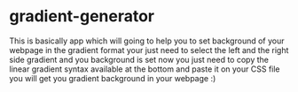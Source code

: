 # gradient-generator
This is basically app which will going to help you to set background of your webpage in the gradient format your just need to select the left and the right side gradient and you background is set now you just need to copy the linear gradient syntax available at the bottom and paste it on your CSS file you will get you gradient background in your webpage :)
